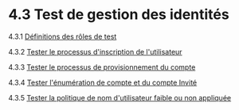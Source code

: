 # 4.3 Test de gestion des identités

4.3.1 [Définitions des rôles de test](01-Test_Role_Definitions.md)

4.3.2 [Tester le processus d'inscription de l'utilisateur](02-Test_User_Registration_Process.md)

4.3.3 [Tester le processus de provisionnement du compte](03-Test_Account_Provisioning_Process.md)

4.3.4 [Tester l'énumération de compte et du compte Invité](04-Testing_for_Account_Enumeration_and_Guessable_User_Account.md)

4.3.5 [Tester la politique de nom d'utilisateur faible ou non appliquée](05-Testing_for_Weak_or_Unenforced_Username_Policy.md)
